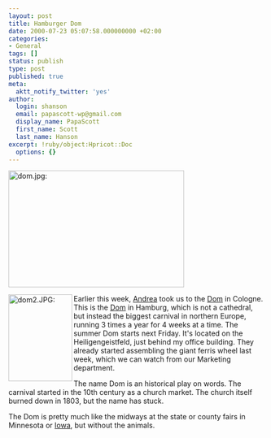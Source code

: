 ```yaml
---
layout: post
title: Hamburger Dom
date: 2000-07-23 05:07:58.000000000 +02:00
categories:
- General
tags: []
status: publish
type: post
published: true
meta:
  aktt_notify_twitter: 'yes'
author:
  login: shanson
  email: papascott-wp@gmail.com
  display_name: PapaScott
  first_name: Scott
  last_name: Hanson
excerpt: !ruby/object:Hpricot::Doc
  options: {}
---
```

<p><img src="http://www.papascott.de/wordpress/wp-content/uploads/2000/07/dom.jpg" height="230" width="345" border="0" alt="dom.jpg: " /> </p>
<p><img src="http://www.papascott.de/wordpress/wp-content/uploads/2000/07/dom2.jpg" height="171" width="125" align="left" alt="dom2.JPG: " border="0" /> Earlier this week, <a href="http://andrea.editthispage.com/2000/07/19">Andrea</a> took us to the <a href="http://www.wdr.de/domcam/index.html">Dom</a> in Cologne. This is the <a href="http://www.hamburger-dom.de/englisch_frame.html">Dom</a> in Hamburg, which is not a cathedral, but instead the biggest carnival in northern Europe, running 3 times a year for 4 weeks at a time. The summer Dom starts next Friday. It's located on the Heiligengeistfeld, just behind my office building. They already started assembling the giant ferris wheel last week, which we can watch from our Marketing<br />
department.</p>
<p>The name Dom is an historical play on words. The carnival started in the 10th century as a church market. The church itself burned down in 1803, but the name has stuck.</p>
<p>The Dom is pretty much like the midways at the state or county fairs in Minnesota or <a href="http://vfih.editthispage.com/2000/07/22">Iowa</a>, but without the animals.</p>
